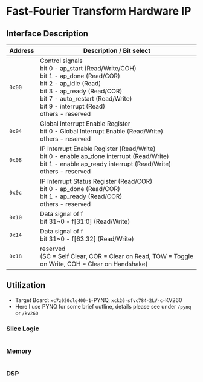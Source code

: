 # Fast-Fourier Transform Hardware IP

## Interface Description

| Address | Description / Bit select |
| ------- | ------------------------ |
| `0x00` | Control signals <br> bit 0  - ap_start (Read/Write/COH) <br> bit 1  - ap_done (Read/COR) <br> bit 2  - ap_idle (Read) <br> bit 3  - ap_ready (Read/COR) <br> bit 7  - auto_restart (Read/Write) <br> bit 9  - interrupt (Read) <br> others - reserved |
| `0x04` | Global Interrupt Enable Register <br> bit 0  - Global Interrupt Enable (Read/Write) <br> others - reserved |
| `0x08` | IP Interrupt Enable Register (Read/Write) <br> bit 0 - enable ap_done interrupt (Read/Write) <br> bit 1 - enable ap_ready interrupt (Read/Write) <br> others - reserved |
| `0x0c` | IP Interrupt Status Register (Read/COR) <br> bit 0 - ap_done (Read/COR) <br> bit 1 - ap_ready (Read/COR) <br> others - reserved |
| `0x10` | Data signal of f <br> bit 31~0 - f[31:0] (Read/Write) |
| `0x14` | Data signal of f <br> bit 31~0 - f[63:32] (Read/Write) |
| `0x18` | reserved <br> (SC = Self Clear, COR = Clear on Read, TOW = Toggle on Write, COH = Clear on Handshake) |

## Utilization

- Target Board: `xc7z020clg400-1`-PYNQ, `xck26-sfvc784-2LV-c`-KV260
- Here I use PYNQ for some brief outline, details please see under `/pynq` or `/kv260`

### Slice Logic
``` txt=

```
### Memory
``` txt=

```

### DSP
``` txt=

```



